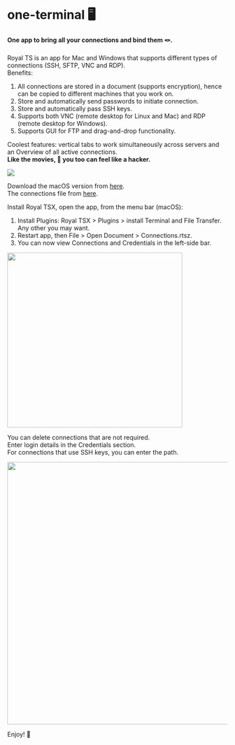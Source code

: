 # one-terminal 🖥
#### One app to bring all your connections and bind them 🪢.


Royal TS is an app for Mac and Windows that supports different types of connections (SSH, SFTP, VNC and RDP).   
Benefits:
1. All connections are stored in a document (supports encryption), hence can be copied to different machines that you work on.
2. Store and automatically send passwords to initiate connection.
3. Store and automatically pass SSH keys.
4. Supports both VNC (remote desktop for Linux and Mac) and RDP (remote desktop for Windows).
5. Supports GUI for FTP and drag-and-drop functionality.

Coolest features: vertical tabs to work simultaneously across servers and an Overview of all active connections.   
**Like the movies, 🫵 you too can feel like a hacker.**

<img src="https://github.com/khavarilab/one-terminal/blob/main/resources/Image1.png">  

Download the macOS version from [here](https://www.royalapps.com/ts/mac/download).  
The connections file from [here](https://github.com/khavarilab/one-terminal/blob/main/resources/Connections.rtsz).

Install Royal TSX, open the app, from the menu bar (macOS): 
1. Install Plugins: Royal TSX > Plugins > install Terminal and File Transfer. Any other you may want. 
2. Restart app, then File > Open Document > Connections.rtsz.
3. You can now view Connections and Credentials in the left-side bar.  
  
<img src="https://github.com/khavarilab/one-terminal/blob/main/resources/Image3.png" width="400">  
  
You can delete connections that are not required.  
Enter login details in the Credentials section.  
For connections that use SSH keys, you can enter the path. 
  
<img src="https://github.com/khavarilab/one-terminal/blob/main/resources/Image4.png" width="600">

Enjoy! 🥳
